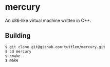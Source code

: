 # mercury

An x86-like virtual machine written in C++.

## Building

```bash
$ git clone git@github.com:tuttlem/mercury.git
$ cd mercury
$ cmake .
$ make
```



